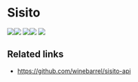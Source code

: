 Sisito
================

![](https://cdn.pbrd.co/images/PBCuKxwGA.png)![](https://cdn.pbrd.co/images/PBDa7CoPi.png)
![](https://cdn.pbrd.co/images/PBDM2iUrK.png)![](https://cdn.pbrd.co/images/PBEcgHR3E.png)
![](https://cdn.pbrd.co/images/PBELSkUSc.png)

## Related links
- https://github.com/winebarrel/sisito-api
